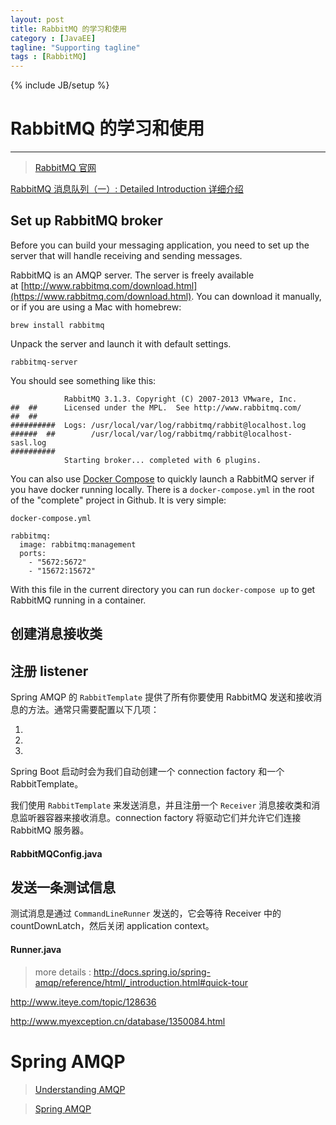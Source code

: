 ```yaml
---
layout: post
title: RabbitMQ 的学习和使用
category : [JavaEE]
tagline: "Supporting tagline"
tags : [RabbitMQ]
---
```

{% include JB/setup %}
# RabbitMQ 的学习和使用
---

> [RabbitMQ 官网](https://www.rabbitmq.com/)

<!--break-->

[RabbitMQ 消息队列（一）: Detailed Introduction 详细介绍](http://blog.csdn.net/anzhsoft/article/details/19563091?utm_source=tuicool&utm_medium=referral)


## Set up RabbitMQ broker

Before you can build your messaging application, you need to set up the server that will handle receiving and sending messages.

RabbitMQ is an AMQP server. The server is freely available at [http://www.rabbitmq.com/download.html](https://www.rabbitmq.com/download.html). You can download it manually, or if you are using a Mac with homebrew:

```
brew install rabbitmq
```

Unpack the server and launch it with default settings.

```
rabbitmq-server
```

You should see something like this:

```
            RabbitMQ 3.1.3. Copyright (C) 2007-2013 VMware, Inc.
##  ##      Licensed under the MPL.  See http://www.rabbitmq.com/
##  ##
##########  Logs: /usr/local/var/log/rabbitmq/rabbit@localhost.log
######  ##        /usr/local/var/log/rabbitmq/rabbit@localhost-sasl.log
##########
            Starting broker... completed with 6 plugins.
```

You can also use [Docker Compose](https://docs.docker.com/compose/) to quickly launch a RabbitMQ server if you have docker running locally. There is a `docker-compose.yml` in the root of the "complete" project in Github. It is very simple:

`docker-compose.yml`

```
rabbitmq:
  image: rabbitmq:management
  ports:
    - "5672:5672"
    - "15672:15672"
```

With this file in the current directory you can run `docker-compose up` to get RabbitMQ running in a container.





## 创建消息接收类





## 注册 listener

Spring AMQP 的 `RabbitTemplate` 提供了所有你要使用 RabbitMQ 发送和接收消息的方法。通常只需要配置以下几项：

1.

2.

3.



Spring Boot 启动时会为我们自动创建一个 connection factory 和一个 RabbitTemplate。

我们使用 `RabbitTemplate` 来发送消息，并且注册一个 `Receiver`  消息接收类和消息监听器容器来接收消息。connection factory 将驱动它们并允许它们连接 RabbitMQ 服务器。

#### RabbitMQConfig.java





## 发送一条测试信息

测试消息是通过 `CommandLineRunner` 发送的，它会等待 Receiver 中的 countDownLatch，然后关闭 application context。

#### Runner.java



> more details : http://docs.spring.io/spring-amqp/reference/html/_introduction.html#quick-tour

http://www.iteye.com/topic/128636

http://www.myexception.cn/database/1350084.html



# Spring AMQP

> [Understanding AMQP](https://spring.io/understanding/AMQP)

> [Spring AMQP](http://docs.spring.io/spring-amqp/reference/html/index.html)



